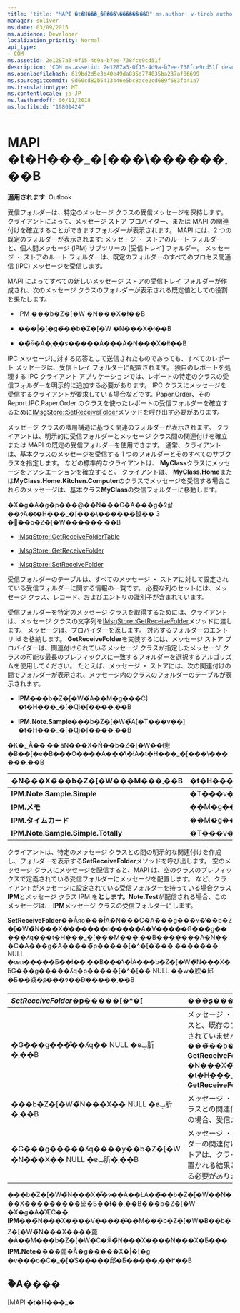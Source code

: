 ```yaml
---
title: 'title: "MAPI �t�H���_�[���\������܂��B" ms.author: v-tirob author: v-tirob manager: soliver ms.date: 3/9/2015 ms.audience: Developer ms.topic: overview ms.prod: office-online-server localization_priority: Normal api_type:'
manager: soliver
ms.date: 03/09/2015
ms.audience: Developer
localization_priority: Normal
api_type:
- COM
ms.assetid: 2e1287a3-0f15-4d9a-b7ee-738fce9cd51f
description: 'COM ms.assetid: 2e1287a3-0f15-4d9a-b7ee-738fce9cd51f description: "�ŏI�X�V��: 2015�N3��9��"'
ms.openlocfilehash: 619bd2d5e3b40e49da835d774035ba237af06699
ms.sourcegitcommit: 9d60cd82b5413446e5bc8ace2cd689f683fb41a7
ms.translationtype: MT
ms.contentlocale: ja-JP
ms.lasthandoff: 06/11/2018
ms.locfileid: "19801424"
---
```

# <a name="mapi-receive-folders"></a>MAPI �t�H���_�[���\������܂��B

  
  
**適用されます**: Outlook 
  
受信フォルダーは、特定のメッセージ クラスの受信メッセージを保持します。 クライアントによって、メッセージ ストア プロバイダー、または MAPI の関連付けを確立することができますフォルダーが表示されます。 MAPI には、2 つの既定のフォルダーが表示されます: メッセージ ・ ストアのルート フォルダーと、個人間メッセージ (IPM) サブツリーの [受信トレイ] フォルダー。 メッセージ ・ ストアのルート フォルダーは、既定のフォルダーのすべてのプロセス間通信 (IPC) メッセージを受信します。
  
 MAPI によってすべての新しいメッセージ ストアの受信トレイ フォルダーが作成され、次のメッセージ クラスのフォルダーが表示される既定値としての役割を果たします。 
  
- IPM ���b�Z�[�W �N���X�ł��B
    
- ���|�[�g�̃��b�Z�[�W �N���X�ł��B
    
- ��̏ꍇ�A�܂��͕s�����Ă���A�N���X�łł��B
    
IPC メッセージに対する応答として送信されたものであっても、すべてのレポート メッセージは、受信トレイ フォルダーに配置されます。 独自のレポートを処理する IPC クライアント アプリケーションでは、レポートの特定のクラスの受信フォルダーを明示的に追加する必要があります。 IPC クラスにメッセージを受信するクライアントが要求している場合などです。Paper.Order、その Report.IPC.Paper.Order のクラスを使ったレポートの受信フォルダーを確立するために[IMsgStore::SetReceiveFolder](imsgstore-setreceivefolder.md)メソッドを呼び出す必要があります。 
  
メッセージ クラスの階層構造に基づく関連のフォルダーが表示されます。 クライアントは、明示的に受信フォルダーとメッセージ クラス間の関連付けを確立または MAPI の既定の受信フォルダーを使用できます。 通常、クライアントは、基本クラスのメッセージを受信する 1 つのフォルダーとそのすべてのサブクラスを指定します。 などの標準的なクライアントは、 **MyClass**クラスにメッセージをアソシエーションを確立すると。 クライアントは、 **MyClass.Home**または**MyClass.Home.Kitchen.Computer**のクラスでメッセージを受信する場合これらのメッセージは、基本クラス**MyClass**の受信フォルダーに移動します。
  
�X�g�A�g�p���@��N���C�A���g�𑀍삷��ɂ́A�t�H���_�[���\������鎟�� 3 �̃��b�Z�[�W������܂��B
  
- [IMsgStore::GetReceiveFolderTable](imsgstore-getreceivefoldertable.md)
    
- [IMsgStore::GetReceiveFolder](imsgstore-getreceivefolder.md)
    
- [IMsgStore::SetReceiveFolder](imsgstore-setreceivefolder.md)
    
受信フォルダーのテーブルは、すべてのメッセージ ・ ストアに対して設定されている受信フォルダーに関する情報の一覧です。 必要な列のセットには、メッセージ クラス、レコード、およびエントリの識別子が含まれています。
  
受信フォルダーを特定のメッセージ クラスを取得するためには、クライアントは、メッセージ クラスの文字列を[IMsgStore::GetReceiveFolder](imsgstore-getreceivefolder.md)メソッドに渡します。 メッセージは、プロバイダーを返します。 対応するフォルダーのエントリ id を格納します。 **GetReceiveFolder**を実装するには、メッセージ ストア プロバイダーは、関連付けられているメッセージ クラスが指定したメッセージ クラスの可能な最長のプレフィックスに一致するフォルダーを選択するアルゴリズムを使用してください。 たとえば、メッセージ ・ ストアには、次の関連付けの間でフォルダーが表示され、メッセージ内のクラスのフォルダーのテーブルが表示されます。
  
- **IPM**���b�Z�[�W�́A��M�g���C] �t�H���_�[�Ɋi�[����܂��B 
    
- **IPM.Note.Sample**���b�Z�[�W�́A[�T���v��] �t�H���_�[�Ɋi�[����܂��B 
    
�K�؂Ȃ��܂��܂ȃN���X�Ń��b�Z�[�W��ǂ̂悤�Ƀ��[�e�B���O����A���̕\�ł́A�t�H���_�[���\������܂��B
  
|**�N���X�̃��b�Z�[�W���M���܂��B**|**�t�H���_�[���\������܂��B**|
|:-----|:-----|
|**IPM.Note.Sample.Simple** <br/> |�T���v���̃t�H���_�[  <br/> |
|**IPM.メモ** <br/> |��M�g���C] �t�H���_�[  <br/> |
|**IPM.タイムカード** <br/> |��M�g���C] �t�H���_�[  <br/> |
|**IPM.Note.Sample.Simple.Totally** <br/> |�T���v���̃t�H���_�[  <br/> |
   
クライアントは、特定のメッセージ クラスとの間の明示的な関連付けを作成し、フォルダーを表示する**SetReceiveFolder**メソッドを呼び出します。 空のメッセージ クラスにメッセージを配信すると、MAPI は、空のクラスのプレフィックスで定義されている受信フォルダーにメッセージを配置します。 など、クライアントがメッセージに設定されている受信フォルダーを持っている場合クラス**IPM**とメッセージ クラス IPM を**とします。Note.Test**が配信される場合、このメッセージは、 **IPM**メッセージ クラスの受信フォルダーにします。 
  
**SetReceiveFolder**��Ăяo���ł́A�N���C�A���g���ʏ�̓��b�Z�[�W�̃N���X�̕������n�����A�V�����G���g�����ʎq���t�H���_�[���M���܂��B�������A�N���C�A���g�́A�����̃p�����[�^�[�̈���܂��͗����� NULL �œn�����Ƃ��ł��܂��B���̕\�ł́A���b�Z�[�W�̃N���X�ƃG���g�����ʎq�p�����[�^�[�� NULL ��w�肷�邱�Ƃ��猋�ʂ̓���ɂ��Đ�����܂��B 
  
|**_SetReceiveFolder_�p�����[�^�[**|**���ʂ̓���**|
|:-----|:-----|
|�G���g���̎��ʎq�� NULL �ɐݒ肵�܂��B  <br/> |メッセージ ・ ストアの指定の間の関連付けを削除するメッセージのクラスと、既存のフォルダーが表示されます。 新しい受信フォルダーが確立されていません。  <br/> ���̃��b�Z�[�W �N���X **GetReceiveFolder**�ȍ~�ł́A���b�Z�[�W �N���X�̃v���t�B�b�N�X�̎�M] �t�H���_�[��Ԃ��܂��V�������b�Z�[�W�̕ۑ��A **GetReceiveFolder**�� IPM ��A��M�g���C��Ԃ��܂��B  <br/> |
|���b�Z�[�W�̃N���X�� NULL �ɐݒ肵�܂��B  <br/> |メッセージ ・ ストアでは、指定されたフォルダーに空のメッセージ クラスとの関連付けを変更します。 クラスが認識されていませんそれ以外の場合、受信メッセージは、このフォルダーに送られます。  <br/> |
|�G���g�����ʎq����у��b�Z�[�W �N���X�� NULL �ɐݒ肵�܂��B  <br/> |メッセージ ・ ストアでは、空のメッセージ クラスとクラス] の [フォルダーの関連付けを削除します。 通常の受信メッセージのメッセージ ・ ストアは、クライアントに表示されないフォルダーのルート フォルダーに置かれる結果となるために NULL の場合、両方のパラメーターを設定する必要がありますできません。  <br/> |
   
���b�Z�[�W�̃N���X�͋�ɂ��Ȃ��ŁA��̃��b�Z�[�W��N���X���������邱�Ƃ��ł��܂��B���b�Z�[�W �X�g�A�̐ӔC�� **IPM**���̃N���X����V�����̑��M���b�Z�[�W�Ƀ��b�Z�[�W�̃N���X����蓖�Ă��M���b�Z�[�W�̔C�ӂ̋�̃N���X����N���X�Ƃ��� **IPM.Note**����蓖�Ă�g�����X�|�[�g �v���o�C�_�[�̒S�����邱�Ƃ�����߂��܂��B 
  
## <a name="see-also"></a>�֘A����



[MAPI �t�H���_�[](mapi-folders.md)

